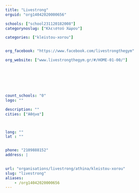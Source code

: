```yaml
---
title: "Livestrong"
orguid: "org14042020000656"

schools: ["school231120182008"]
categorynoslug: ["Κλειστού Χώρου"]

categories: ["kleistou-xorou"]


org_facebook: "https://www.facebook.com/livestrongthegym"

org_website: ["www.livestrongthegym.gr/#/HOME-01-00/"]







count_schools: "0"
logo: ""

description: ""
cities: ["Αθήνα"]



long: ""
lat : ""


phone: "2109888152"
address: |
    

url: "organisations/livestrong/athina/kleistou-xorou"
slug: "livestrong"
aliases:
    - /org14042020000656
---
```



